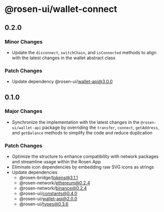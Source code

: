# @rosen-ui/wallet-connect

## 0.2.0

### Minor Changes

- Update the `disconnect`, `switchChain`, and `isConnected` methods to align with the latest changes in the wallet abstract class

### Patch Changes

- Update dependency @rosen-ui/wallet-api@3.0.0

## 0.1.0

### Major Changes

- Synchronize the implementation with the latest changes in the `@rosen-ui/wallet-api` package by overriding the `transfer`, `connect`, `getAddress`, and `getBalance` methods to simplify the code and reduce duplication

### Patch Changes

- Optimize the structure to enhance compatibility with network packages and streamline usage within the Rosen App
- Eliminate icon dependencies by embedding raw SVG icons as strings
- Update dependencies
  - @rosen-bridge/tokens@3.1.1
  - @rosen-network/ethereum@0.2.4
  - @rosen-network/binance@0.2.4
  - @rosen-ui/constants@0.4.0
  - @rosen-ui/wallet-api@2.0.0
  - @rosen-ui/types@0.3.6
